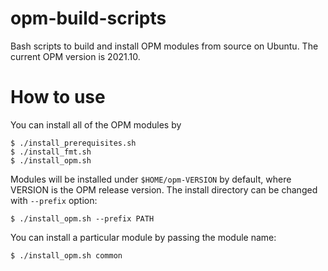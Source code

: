 # opm-build-scripts
Bash scripts to build and install OPM modules from source on Ubuntu. The current OPM version is 2021.10.

# How to use

You can install all of the OPM modules by

```terminal
$ ./install_prerequisites.sh
$ ./install_fmt.sh
$ ./install_opm.sh
```

Modules will be installed under `$HOME/opm-VERSION` by default, where VERSION is the OPM release version. The install directory can be changed with `--prefix` option:

``` terminal
$ ./install_opm.sh --prefix PATH
```

You can install a particular module by passing the module name:

```terminal
$ ./install_opm.sh common
```
